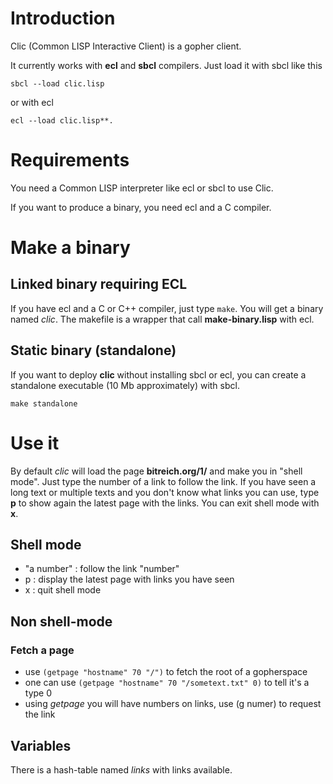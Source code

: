 # Introduction

Clic (Common LISP Interactive Client) is a gopher client.

It currently works with **ecl** and **sbcl** compilers. Just load it
with sbcl like this

    sbcl --load clic.lisp

or with ecl

    ecl --load clic.lisp**.

# Requirements

You need a Common LISP interpreter like ecl or sbcl to use Clic.

If you want to produce a binary, you need ecl and a C compiler.

# Make a binary

## Linked binary requiring ECL

If you have ecl and a C or C++ compiler, just type `make`. You will
get a binary named *clic*. The makefile is a wrapper that call
**make-binary.lisp** with ecl.

## Static binary (standalone)

If you want to deploy **clic** without installing sbcl or ecl, you can
create a standalone executable (10 Mb approximately) with sbcl.

    make standalone

# Use it

By default *clic* will load the page **bitreich.org/1/** and make you
in "shell mode". Just type the number of a link to follow the link. If
you have seen a long text or multiple texts and you don't know what
links you can use, type **p** to show again the latest page with the
links. You can exit shell mode with **x**.

## Shell mode

- "a number" : follow the link "number"
- p : display the latest page with links you have seen
- x : quit shell mode

## Non shell-mode ##

### Fetch a page

- use `(getpage "hostname" 70 "/")` to fetch the root of a gopherspace
- one can use `(getpage "hostname" 70 "/sometext.txt" 0)` to tell it's a type 0
- using *getpage* you will have numbers on links, use (g numer) to request the link

## Variables

There is a hash-table named *links* with links available.

